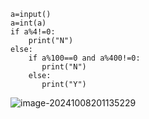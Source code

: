 ```
a=input()
a=int(a)
if a%4!=0:
    print("N")
else:
    if a%100==0 and a%400!=0:
       print("N")
    else:
       print("Y")
```

![image-20241008201135229](C:\Users\huawei\AppData\Roaming\Typora\typora-user-images\image-20241008201135229.png)